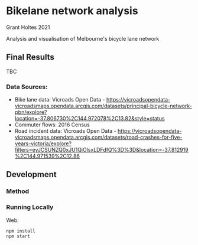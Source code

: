 # Bikelane network analysis
Grant Holtes 2021

Analysis and visualisation of Melbourne's bicycle lane network

## Final Results
TBC

### Data Sources:
* Bike lane data: Vicroads Open Data - https://vicroadsopendata-vicroadsmaps.opendata.arcgis.com/datasets/principal-bicycle-network-pbn/explore?location=-37.806730%2C144.972078%2C13.82&style=status
* Commuter flows: 2016 Census
* Road incident data: Vicroads Open Data - https://vicroadsopendata-vicroadsmaps.opendata.arcgis.com/datasets/road-crashes-for-five-years-victoria/explore?filters=eyJCSUNZQ0xJU1QiOlsxLDFdfQ%3D%3D&location=-37.812919%2C144.971539%2C12.86

## Development
### Method


### Running Locally
Web: 
```
npm install
npm start
```